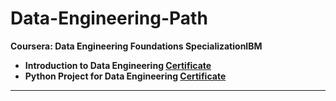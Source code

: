 <h1> Data-Engineering-Path </h1>

<b>Coursera: Data Engineering Foundations SpecializationIBM<b/>
 
- Introduction to Data Engineering <a href="https://www.coursera.org/account/accomplishments/verify/KYRCXFJDUL7P">Certificate<a/> 
- Python Project for Data Engineering <a href="https://www.coursera.org/account/accomplishments/verify/2A8X7YHUFEES">Certificate<a/> 

<hr>

